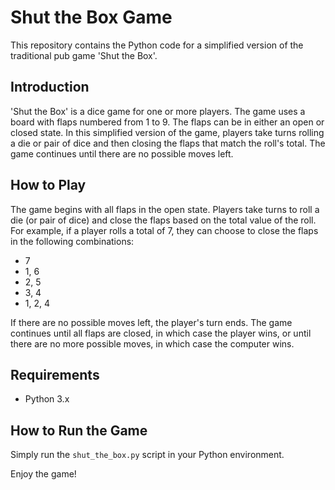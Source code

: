 # Shut the Box Game

This repository contains the Python code for a simplified version of the traditional pub game 'Shut the Box'.

## Introduction

'Shut the Box' is a dice game for one or more players. The game uses a board with flaps numbered from 1 to 9. The flaps can be in either an open or closed state. In this simplified version of the game, players take turns rolling a die or pair of dice and then closing the flaps that match the roll's total. The game continues until there are no possible moves left.

## How to Play

The game begins with all flaps in the open state. Players take turns to roll a die (or pair of dice) and close the flaps based on the total value of the roll. For example, if a player rolls a total of 7, they can choose to close the flaps in the following combinations:

- 7
- 1, 6
- 2, 5
- 3, 4
- 1, 2, 4

If there are no possible moves left, the player's turn ends. The game continues until all flaps are closed, in which case the player wins, or until there are no more possible moves, in which case the computer wins.

## Requirements

- Python 3.x

## How to Run the Game

Simply run the `shut_the_box.py` script in your Python environment.

Enjoy the game!
